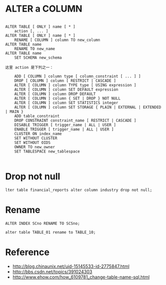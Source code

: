 # ALTER a COLUMN

<pre>
<code>
ALTER TABLE [ ONLY ] name [ * ]
    action [, ... ]
ALTER TABLE [ ONLY ] name [ * ]
    RENAME [ COLUMN ] column TO new_column
ALTER TABLE name
    RENAME TO new_name
ALTER TABLE name
    SET SCHEMA new_schema

这里 action 是下列之一：

    ADD [ COLUMN ] column type [ column_constraint [ ... ] ]
    DROP [ COLUMN ] column [ RESTRICT | CASCADE ]
    ALTER [ COLUMN ] column TYPE type [ USING expression ]
    ALTER [ COLUMN ] column SET DEFAULT expression
    ALTER [ COLUMN ] column DROP DEFAULT
    ALTER [ COLUMN ] column { SET | DROP } NOT NULL
    ALTER [ COLUMN ] column SET STATISTICS integer
    ALTER [ COLUMN ] column SET STORAGE { PLAIN | EXTERNAL | EXTENDED | MAIN }
    ADD table_constraint
    DROP CONSTRAINT constraint_name [ RESTRICT | CASCADE ]
    DISABLE TRIGGER [ trigger_name | ALL | USER ]
    ENABLE TRIGGER [ trigger_name | ALL | USER ]
    CLUSTER ON index_name
    SET WITHOUT CLUSTER
    SET WITHOUT OIDS
    OWNER TO new_owner
    SET TABLESPACE new_tablespace
</code>
</pre>

# Drop not null

```
lter table financial_reports alter column industry drop not null;
```

# Rename

```
ALTER INDEX SCno RENAME TO SCSno;
```

```
alter table TABLE_01 rename to TABLE_10;
```

# Reference

 - http://blog.chinaunix.net/uid-15145533-id-2775847.html
 - http://bbs.csdn.net/topics/391024303
 - http://www.ehow.com/how_6109781_change-table-name-sql.html